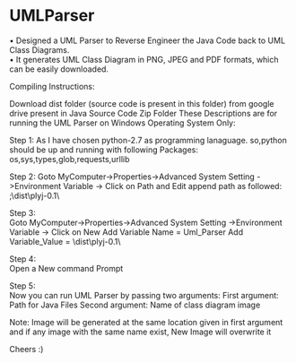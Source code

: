 # UMLParser 

• Designed a UML Parser to Reverse Engineer the Java Code back to UML Class Diagrams.                                                 
• It generates UML Class Diagram in PNG, JPEG and PDF formats, which can be easily downloaded.  

Compiling Instructions: 

Download dist folder (source code is present in this folder) from google drive present in Java Source Code Zip Folder 
These Descriptions are for running the UML Parser on Windows Operating System Only: 

Step 1: 
As I have chosen python-2.7 as programming lanaguage. so,python should be up and running with following Packages: 
os,sys,types,glob,requests,urllib 

Step 2: 
Goto MyComputer->Properties->Advanced System Setting ->Environment Variable -> Click on Path and Edit 
append path as followed: ;<Path till dist folder>\dist\plyj-0.1\ 

Step 3:  
Goto MyComputer->Properties->Advanced System Setting ->Environment Variable -> Click on New 
 Add Variable Name = Uml_Parser 
 Add Variable_Value = <Path till dist folder then>\dist\plyj-0.1\ 

Step 4:  
Open a New command Prompt  

Step 5:  
Now you can run UML Parser by passing two arguments: 
First argument: Path for Java Files 
Second argument: Name of class diagram image 

Note: Image will be generated at the same location given in first argument and if any image with the same name exist, New Image will overwrite it

Cheers :)

